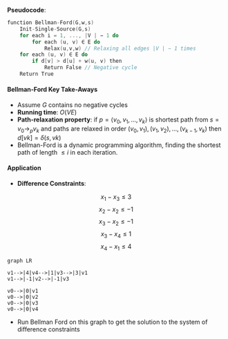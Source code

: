 **Pseudocode**:
```c
function Bellman-Ford(G,w,s)  
	Init-Single-Source(G,s)  
	for each i = 1, ..., |V | − 1 do  
		for each (u, v) ∈ E do  
			Relax(u,v,w) // Relaxing all edges |V | − 1 times  
	for each (u, v) ∈ E do  
		if d[v] > d[u] + w(u, v) then  
			Return False // Negative cycle  
	Return True
```
#### Bellman-Ford Key Take-Aways
- Assume $G$ contains no negative cycles  
- **Running time**: $O(V E)$  
- **Path-relaxation property**: if $p = ⟨v_0, v_1, . . . , v_k⟩$ is shortest path from $s = v_0 →_p v_k$ and paths are relaxed in order $(v_0, v_1), (v_1, v_2), . . . , (v_{k−1}, v_k)$ then $d[vk] = δ(s, vk)$  
- Bellman-Ford is a dynamic programming algorithm, finding the shortest path of length $≤ i$ in each iteration.
#### Application
- **Difference Constraints**:

$$x_1 - x_3 \le 3$$
$$x_2 - x_2 \le -1$$
$$x_3 - x_2 \le -1$$
$$x_3 - x_4 \le 1$$
$$x_4 - x_1 \le 4$$
```mermaid
graph LR

v1-->|4|v4-->|1|v3-->|3|v1
v1-->|-1|v2-->|-1|v3

v0-->|0|v1
v0-->|0|v2
v0-->|0|v3
v0-->|0|v4
```
- Run Bellman Ford on this graph to get the solution to the system of difference constraints
